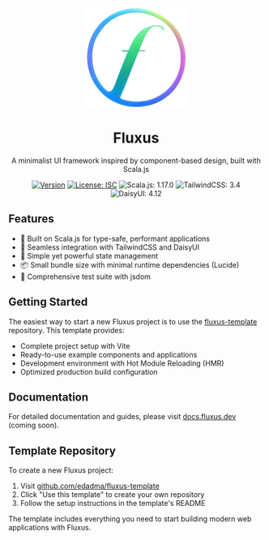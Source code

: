 <div style="text-align: center">
  <img src="public/fluxus.png" width="200" alt="Fluxus Logo">
</div>

<div style="text-align: center">
  <h1>Fluxus</h1>
</div>

<div style="text-align: center">
  <p>A minimalist UI framework inspired by component-based design, built with Scala.js</p>
</div>

<div style="text-align: center">
  <a href="https://www.npmjs.com/package/fluxus"><img src="https://img.shields.io/github/v/release/edadma/fluxus?include_prereleases&sort=semver" alt="Version"></a>
  <a href="https://opensource.org/licenses/ISC"><img src="https://img.shields.io/badge/License-ISC-blue.svg" alt="License: ISC"></a>
  <img src="https://img.shields.io/badge/Scala.js-1.17.0-blue.svg" alt="Scala.js: 1.17.0">
  <img src="https://img.shields.io/badge/TailwindCSS-3.4-blue.svg" alt="TailwindCSS: 3.4">
  <img src="https://img.shields.io/badge/DaisyUI-4.12-blue.svg" alt="DaisyUI: 4.12">
</div>

## Features

- 🚀 Built on Scala.js for type-safe, performant applications
- 🎨 Seamless integration with TailwindCSS and DaisyUI
- 🔄 Simple yet powerful state management
- 📦 Small bundle size with minimal runtime dependencies (Lucide)
- 🧪 Comprehensive test suite with jsdom

## Getting Started

The easiest way to start a new Fluxus project is to use the [fluxus-template](https://github.com/edadma/fluxus-template) repository. This template provides:

- Complete project setup with Vite
- Ready-to-use example components and applications
- Development environment with Hot Module Reloading (HMR)
- Optimized production build configuration

## Documentation

For detailed documentation and guides, please visit [docs.fluxus.dev](https://docs.fluxus.dev) (coming soon).

## Template Repository

To create a new Fluxus project:

1. Visit [github.com/edadma/fluxus-template](https://github.com/edadma/fluxus-template)
2. Click "Use this template" to create your own repository
3. Follow the setup instructions in the template's README

The template includes everything you need to start building modern web applications with Fluxus.
